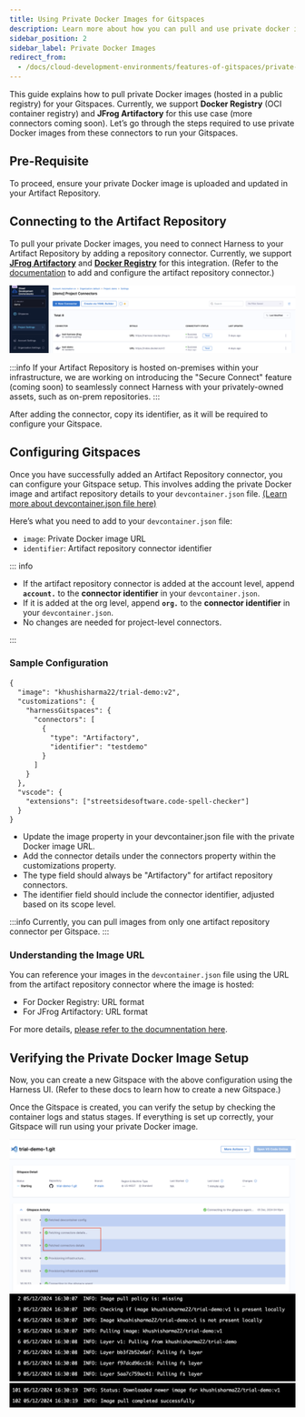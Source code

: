 ```yaml
---
title: Using Private Docker Images for Gitspaces
description: Learn more about how you can pull and use private docker images for your Gitspaces. 
sidebar_position: 2
sidebar_label: Private Docker Images
redirect_from:
  - /docs/cloud-development-environments/features-of-gitspaces/private-docker-images.md
---
```


This guide explains how to pull private Docker images (hosted in a public registry) for your Gitspaces. Currently, we support **Docker Registry** (OCI container registry) and **JFrog Artifactory** for this use case (more connectors coming soon). Let’s go through the steps required to use private Docker images from these connectors to run your Gitspaces.

## Pre-Requisite
To proceed, ensure your private Docker image is uploaded and updated in your Artifact Repository.

## Connecting to the Artifact Repository
To pull your private Docker images, you need to connect Harness to your Artifact Repository by adding a repository connector. Currently, we support [**JFrog Artifactory**](https://developer.harness.io/docs/platform/connectors/cloud-providers/ref-cloud-providers/artifactory-connector-settings-reference) and [**Docker Registry**](https://developer.harness.io/docs/platform/connectors/cloud-providers/ref-cloud-providers/docker-registry-connector-settings-reference) for this integration. (Refer to the [documentation](https://developer.harness.io/docs/platform/connectors/artifact-repositories/connect-to-an-artifact-repo/) to add and configure the artifact repository connector.)

![](./static/private-docker-images-1.png)

:::info 
If your Artifact Repository is hosted on-premises within your infrastructure, we are working on introducing the "Secure Connect" feature (coming soon) to seamlessly connect Harness with your privately-owned assets, such as on-prem repositories.
:::

After adding the connector, copy its identifier, as it will be required to configure your Gitspace.

## Configuring Gitspaces
Once you have successfully added an Artifact Repository connector, you can configure your Gitspace setup. This involves adding the private Docker image and artifact repository details to your ```devcontainer.json``` file. [(Learn more about devcontainer.json file here)](/docs/cloud-development-environments/deep-dive-into-gitspaces/gitspace-configuration.md)

Here’s what you need to add to your ```devcontainer.json``` file:
- ```image```: Private Docker image URL
- ```identifier```: Artifact repository connector identifier

::: info

- If the artifact repository connector is added at the account level, append **```account.```** to the **connector identifier** in your ```devcontainer.json```.
- If it is added at the org level, append **```org.```** to the **connector identifier** in your ```devcontainer.json```.
- No changes are needed for project-level connectors. 

:::

### Sample Configuration
```
{
  "image": "khushisharma22/trial-demo:v2",
  "customizations": {
    "harnessGitspaces": {
      "connectors": [
        {
          "type": "Artifactory",
          "identifier": "testdemo"
        }
      ]
    }
  },
  "vscode": {
    "extensions": ["streetsidesoftware.code-spell-checker"]
  }
}
```
- Update the image property in your devcontainer.json file with the private Docker image URL.
- Add the connector details under the connectors property within the customizations property.
- The type field should always be "Artifactory" for artifact repository connectors.
- The identifier field should include the connector identifier, adjusted based on its scope level.

:::info 
Currently, you can pull images from only one artifact repository connector per Gitspace. 
:::

### Understanding the Image URL
You can reference your images in the ```devcontainer.json``` file using the URL from the artifact repository connector where the image is hosted:
- For Docker Registry: URL format
- For JFrog Artifactory: URL format

For more details, [please refer to the documnentation here](https://developer.harness.io/docs/platform/connectors/cloud-providers/ref-cloud-providers/artifactory-connector-settings-reference). 


## Verifying the Private Docker Image Setup
Now, you can create a new Gitspace with the above configuration using the Harness UI. (Refer to these docs to learn how to create a new Gitspace.)

Once the Gitspace is created, you can verify the setup by checking the container logs and status stages. If everything is set up correctly, your Gitspace will run using your private Docker image.

![](./static/private-docker-image-2.png)
![](./static/private-docker-image-3.png)
![](./static/private-docker-image-4.png)


